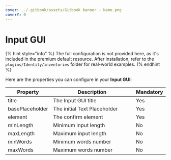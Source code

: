 ```yaml
---
cover: ../.gitbook/assets/Gitbook banner - Name.png
coverY: 0
---
```


# Input GUI

{% hint style="info" %}
The full configuration is not provided here, as it's included in the premium default resource. After installation, refer to the `plugins/Identity/inventories` folder for real-world examples.
{% endhint %}

Here are the properties you can configure in your **Input GUI**:

<table><thead><tr><th>Property</th><th width="275">Description</th><th>Mandatory</th></tr></thead><tbody><tr><td>title</td><td>The Input GUI title</td><td>Yes</td></tr><tr><td>basePlaceholder</td><td>The initial Text Placeholder</td><td>Yes</td></tr><tr><td>element</td><td>The confirm element</td><td>Yes</td></tr><tr><td>minLength</td><td>Minimum input length</td><td>No</td></tr><tr><td>maxLength</td><td>Maximum input length</td><td>No</td></tr><tr><td>minWords</td><td>Minimum words number</td><td>No</td></tr><tr><td>maxWords</td><td>Maximum words number</td><td>No</td></tr></tbody></table>
